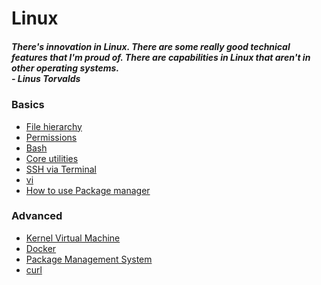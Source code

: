 # Linux
##### <em> There's innovation in Linux. There are some really good technical features that I'm proud of. There are capabilities in Linux that aren't in other operating systems. <br> - Linus Torvalds </em> 

### Basics
- [File hierarchy](https://man.archlinux.org/man/file-hierarchy.7.en)
- [Permissions](rwx.md)
- [Bash](https://learnxinyminutes.com/docs/bash/)
- [Core utilities](https://wiki.archlinux.org/title/core_utilities) 
- [SSH via Terminal](ssh.md)
- [vi](VI.md)
- [How to use Package manager]()

### Advanced
- [Kernel Virtual Machine](kvm.md)
- [Docker]()
- [Package Management System]()
- [curl](https://curl.se/)
